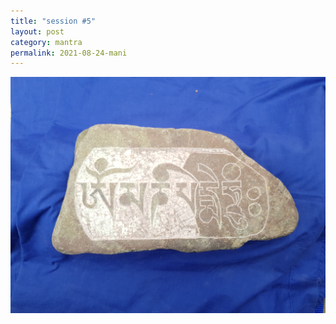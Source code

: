 ```yaml
---
title: "session #5"
layout: post
category: mantra
permalink: 2021-08-24-mani
---
```


![stone8](/assets/images/mani/mani10/stone8.jpg)

